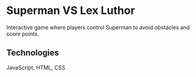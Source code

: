 # Superman VS Lex Luthor
 Interactive game where players control Superman to avoid obstacles and score points.
## Technologies
 JavaScript, HTML, CSS
